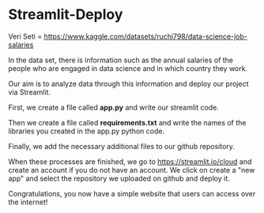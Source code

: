 # Streamlit-Deploy

Veri Seti = https://www.kaggle.com/datasets/ruchi798/data-science-job-salaries

In the data set, there is information such as the annual salaries of the people who are engaged in data science and in which country they work.

Our aim is to analyze data through this information and deploy our project via Streamlit.

First, we create a file called **app.py** and write our streamlit code.

Then we create a file called **requirements.txt** and write the names of the libraries you created in the app.py python code.

Finally, we add the necessary additional files to our github repository.

When these processes are finished, we go to https://streamlit.io/cloud and create an account if you do not have an account. We click on create a "new app" and select the repository we uploaded on github and deploy it.

Congratulations, you now have a simple website that users can access over the internet!
